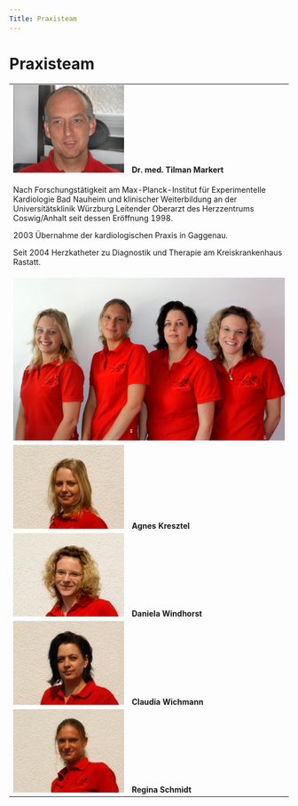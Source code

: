 ```yaml
---
Title: Praxisteam
---
```


Praxisteam
==========

<table>
		<tbody><tr>
			<td style="width:200px;"><img alt="Dr. med. Tilman Markert" title="Dr. med. Tilman Markert" class="rahmen" style="margin:0;" src="images/markert_klein.gif"> </td>
			<td style="vertical-align:bottom;text-align:left;"><strong>Dr. med. Tilman Markert</strong> </td>
		</tr>
		<tr>
			<td colspan="2"><p>Nach Forschungstätigkeit am Max-Planck-Institut für Experimentelle Kardiologie Bad Nauheim und klinischer Weiterbildung an der Universitätsklinik Würzburg Leitender Oberarzt des Herzzentrums Coswig/Anhalt seit dessen Eröffnung 1998.</p> <p>2003 Übernahme der kardiologischen Praxis in Gaggenau.</p> <p>Seit 2004 Herzkatheter zu Diagnostik und Therapie am Kreiskrankenhaus Rastatt.</p> </td>
		</tr>
		<tr>
			<td colspan="2"><img alt="Unsere Helferinnen" title="Unsere Helferinnen" class="rahmen" style="margin:0;" src="images/Helferinnen.jpg"> </td>
		</tr>
		<tr>
			<td style="width:200px;"><img alt="Agnes Kresztel" title="Agnes Kresztel" class="rahmen" style="margin:0;" src="images/Agnes-klein.jpg"> </td>
			<td style="vertical-align:bottom;text-align:left;"><strong>Agnes Kresztel</strong> </td>
		</tr>
		<tr>
			<td style="width:200px;"><img alt="Daniela Windhorst" title="Daniela Windhorst" class="rahmen" style="margin:0;" src="images/Daniela-klein.jpg"> </td>
			<td style="vertical-align:bottom;text-align:left;"><strong>Daniela Windhorst</strong> </td>
		</tr>
		<tr>
			<td style="width:200px;"><img alt="Claudia Wichmann" title="Claudia Wichmann" class="rahmen" style="margin:0;" src="images/Claudia-klein.jpg"> </td>
			<td style="vertical-align:bottom;text-align:left;"><strong>Claudia Wichmann</strong> </td>
		</tr>
		<tr>
			<td style="width:200px;"><img alt="Regina Schmidt" title="Regina Schmidt" class="rahmen" style="margin:0;" src="images/Regina-klein.jpg"> </td>
			<td style="vertical-align:bottom;text-align:left;"><strong>Regina Schmidt</strong> </td>
		</tr>
	</tbody></table>

